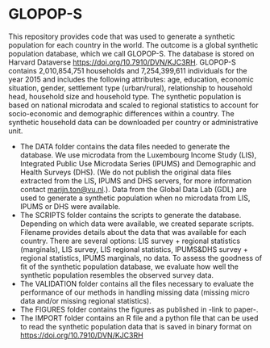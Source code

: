 # GLOPOP-S
This repository provides code that was used to generate a synthetic population for each country in the world. 
The outcome is a global synthetic population database, which we call GLOPOP-S. The database is stored on Harvard Dataverse https://doi.org/10.7910/DVN/KJC3RH. GLOPOP-S contains 2,010,854,751 households and 7,254,399,611 individuals for the year 2015 and includes the following attributes: age, education, economic situation, gender, settlement type (urban/rural), relationship to household head, household size and household type. 
The synthetic population is based on national microdata and scaled to regional statistics to account for socio-economic and demographic differences within a country. The synthetic household data can be downloaded per country or administrative unit. 

- The DATA folder contains the data files needed to generate the database. We use microdata from the Luxembourg Income Study (LIS), Integrated Public Use Microdata Series (IPUMS) and Demographic and Health Surveys (DHS). (We do not publish the original data files extracted from the LIS, IPUMS and DHS servers, for more information contact marijn.ton@vu.nl.). Data from the Global Data Lab (GDL) are used to generate a synthetic population when no microdata from LIS, IPUMS or DHS were available. 
- The SCRIPTS folder contains the scripts to generate the database. Depending on which data were available, we created separate scripts. Filename provides details about the data that was available for each country. There are several options: LIS survey + regional statistics (marginals), LIS survey, LIS regional statistics, IPUMS&DHS survey + regional statistics, IPUMS marginals, no data.  To assess the goodness of fit of the synthetic population database, we evaluate how well the synthetic population resembles the observed survey data. 
- The VALIDATION folder contains all the files necessary to evaluate the performance of our methods in handling missing data (missing micro data and/or missing regional statistics). 
- The FIGURES folder contains the figures as published in -link to paper-.
- The IMPORT folder contains an R file and a python file that can be used to read the synthetic population data that is saved in binary format on https://doi.org/10.7910/DVN/KJC3RH  


